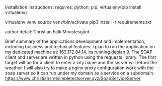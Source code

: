 Installation instructions:
requires: python, pip, virtualenv(pip install virtualenv)

virtualenv venv
source venv/bin/activate
pip3 install -r requirements.txt

author detail: Christian Falk Moustesgård

Brief summary of the applications development and implementation, including business and technical features:
i plan to run the application on my dedicated machine at: 163.172.84.14, its running debian 9. 
The SOAP client and server are written in python using the requests library. The first target will be for a client to enter a city name and the server will return the weather. 
I will also try to make a nginx proxy configuration work with the soap server so it can run under my domain as a service on a subdomain. https://www.christiansretsimpletestserver.xyz/SoapServiceServer
